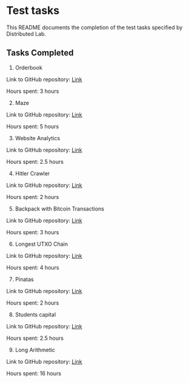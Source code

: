 # Test tasks

This README documents the completion of the test tasks specified by Distributed Lab.

## Tasks Completed

1. Orderbook

Link to GitHub repository: [Link](https://github.com/Dmytro-Hladkykh/Test-tasks/tree/main/1.%20Orderbook)

Hours spent: 3 hours

2. Maze

Link to GitHub repository: [Link](https://github.com/Dmytro-Hladkykh/Test-tasks/tree/main/2.%20Maze)

Hours spent: 5 hours

3. Website Analytics

Link to GitHub repository: [Link](https://github.com/Dmytro-Hladkykh/Test-tasks/tree/main/3.%20Website%20analytics)

Hours spent: 2.5 hours

4. Hitler Crawler

Link to GitHub repository: [Link](https://github.com/Dmytro-Hladkykh/Test-tasks/tree/main/4.%20Hitler%20crawler)

Hours spent: 2 hours

5. Backpack with Bitcoin Transactions

Link to GitHub repository: [Link](https://github.com/Dmytro-Hladkykh/Test-tasks/tree/main/5.%20Backpack%20with%20Bitcoin%20transactions)

Hours spent: 3 hours

6. Longest UTXO Chain

Link to GitHub repository: [Link](https://github.com/Dmytro-Hladkykh/Test-tasks/tree/main/6.%20The%20Longest%20UTXO%20chain)

Hours spent: 4 hours

7. Pinatas

Link to GitHub repository: [Link](https://github.com/Dmytro-Hladkykh/Test-tasks/tree/main/7.%20Pinatas)

Hours spent: 2 hours

8. Students capital

Link to GitHub repository: [Link](https://github.com/Dmytro-Hladkykh/Test-tasks/tree/main/8.%20Students%20capital)

Hours spent: 2.5 hours

9. Long Arithmetic

Link to GitHub repository: [Link](https://github.com/Dmytro-Hladkykh/Test-tasks/tree/main/9.%20Long%20Arithmetic)

Hours spent: 16 hours